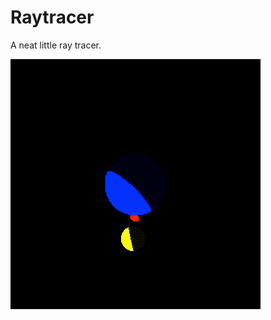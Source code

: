 # Raytracer

A neat little ray tracer.

![Demo with some moving objects and rotating camera](media/Demo.gif)
